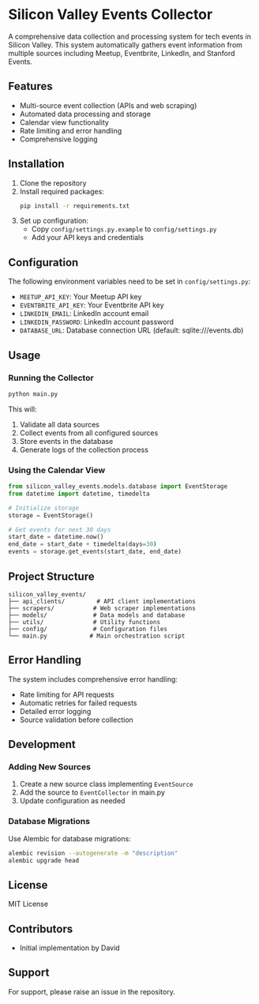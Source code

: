 # Silicon Valley Events Collector

A comprehensive data collection and processing system for tech events in Silicon Valley. This system automatically gathers event information from multiple sources including Meetup, Eventbrite, LinkedIn, and Stanford Events.

## Features

- Multi-source event collection (APIs and web scraping)
- Automated data processing and storage
- Calendar view functionality
- Rate limiting and error handling
- Comprehensive logging

## Installation

1. Clone the repository
2. Install required packages:
   ```bash
   pip install -r requirements.txt
   ```
3. Set up configuration:
   - Copy `config/settings.py.example` to `config/settings.py`
   - Add your API keys and credentials

## Configuration

The following environment variables need to be set in `config/settings.py`:

- `MEETUP_API_KEY`: Your Meetup API key
- `EVENTBRITE_API_KEY`: Your Eventbrite API key
- `LINKEDIN_EMAIL`: LinkedIn account email
- `LINKEDIN_PASSWORD`: LinkedIn account password
- `DATABASE_URL`: Database connection URL (default: sqlite:///events.db)

## Usage

### Running the Collector

```bash
python main.py
```

This will:
1. Validate all data sources
2. Collect events from all configured sources
3. Store events in the database
4. Generate logs of the collection process

### Using the Calendar View

```python
from silicon_valley_events.models.database import EventStorage
from datetime import datetime, timedelta

# Initialize storage
storage = EventStorage()

# Get events for next 30 days
start_date = datetime.now()
end_date = start_date + timedelta(days=30)
events = storage.get_events(start_date, end_date)
```

## Project Structure

```
silicon_valley_events/
├── api_clients/         # API client implementations
├── scrapers/           # Web scraper implementations
├── models/             # Data models and database
├── utils/              # Utility functions
├── config/             # Configuration files
└── main.py            # Main orchestration script
```

## Error Handling

The system includes comprehensive error handling:
- Rate limiting for API requests
- Automatic retries for failed requests
- Detailed error logging
- Source validation before collection

## Development

### Adding New Sources

1. Create a new source class implementing `EventSource`
2. Add the source to `EventCollector` in main.py
3. Update configuration as needed

### Database Migrations

Use Alembic for database migrations:

```bash
alembic revision --autogenerate -m "description"
alembic upgrade head
```

## License

MIT License

## Contributors

- Initial implementation by David

## Support

For support, please raise an issue in the repository.